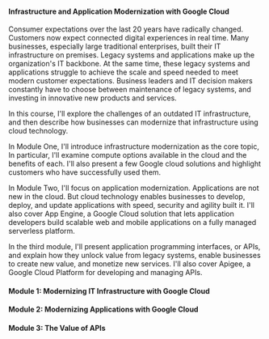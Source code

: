 #### Infrastructure and Application Modernization with Google Cloud

Consumer expectations over the last 20 years have radically changed. Customers now expect connected digital experiences in real time. Many businesses, especially large traditional enterprises, built their IT infrastructure on premises. Legacy systems and applications make up the organization's IT backbone. At the same time, these legacy systems and applications struggle to achieve the scale and speed needed to meet modern customer expectations. Business leaders and IT decision makers constantly have to choose between maintenance of legacy systems, and investing in innovative new products and services.   

In this course, I'll explore the challenges of an outdated IT infrastructure, and then describe how businesses can modernize that infrastructure using cloud technology.

In Module One, I'll introduce infrastructure modernization as the core topic, In particular, I'll examine compute options available in the cloud and the benefits of each. I'll also present a few Google cloud solutions and highlight customers who have successfully used them.

In Module Two, I'll focus on application modernization. Applications are not new in the cloud. But cloud technology enables businesses to develop, deploy, and update applications with speed, security and agility built it. I'll also cover App Engine, a Google Cloud solution that lets application developers build scalable web and mobile applications on a fully managed serverless platform.

In the third module, I'll present application programming interfaces, or APIs, and explain how they unlock value from legacy systems, enable businesses to create new value, and monetize new services. I'll also cover Apigee, a Google Cloud Platform for developing and managing APIs.

#### Module 1: Modernizing IT Infrastructure with Google Cloud

#### Module 2: Modernizing Applications with Google Cloud

#### Module 3: The Value of APIs

